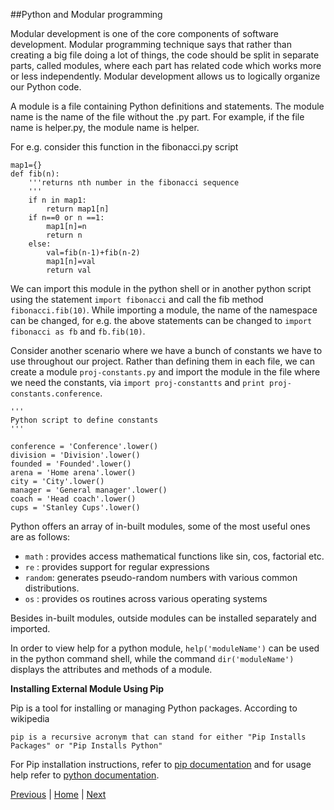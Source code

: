 ##Python and Modular programming

Modular development is one of the core components of software development. Modular programming technique says that rather than creating a big file doing a lot of things, the code should be split in separate parts, called modules, where each part has related code which works more or less independently. Modular development allows us to logically organize our Python code. 

A module is a file containing Python definitions and statements. The module name is the name of the file without the .py part. For example, if the file name is helper.py, the module name is helper.

For e.g. consider this function in the fibonacci.py script

```
map1={}
def fib(n):
    '''returns nth number in the fibonacci sequence 
    '''
    if n in map1:
        return map1[n]
    if n==0 or n ==1:
        map1[n]=n
        return n
    else:
        val=fib(n-1)+fib(n-2)
        map1[n]=val
        return val
```        
We can import this module in the python shell or in another python script using the statement `import fibonacci` and call the fib method `fibonacci.fib(10)`. While importing a module, the name of the namespace can be changed, for e.g. the above statements can be changed to `import fibonacci as fb` and `fb.fib(10)`.

Consider another scenario where we have a bunch of constants we have to use throughout our project. Rather than defining them in each file, we can create a module `proj-constants.py` and import the module in the file where we need the constants, via `import proj-constantts` and `print proj-constants.conference`.

```
'''
Python script to define constants 
'''

conference = 'Conference'.lower()
division = 'Division'.lower()
founded = 'Founded'.lower()
arena = 'Home arena'.lower()
city = 'City'.lower()
manager = 'General manager'.lower()
coach = 'Head coach'.lower()
cups = 'Stanley Cups'.lower()

```

Python offers an array of in-built modules, some of the most useful ones are as follows:

* `math` : provides access mathematical functions like sin, cos, factorial etc.
* `re`   : provides support for regular expressions
* `random`: generates pseudo-random numbers with various common distributions.
* `os`   : provides os routines across various operating systems 


Besides in-built modules, outside modules can be installed separately and imported.

In order to view help for a python module, `help('moduleName')` can be used in the python command shell, while the command `dir('moduleName')` displays the attributes and methods of a module.  

__Installing External Module Using Pip__

Pip is a tool for installing or managing Python packages. According to wikipedia

`pip is a recursive acronym that can stand for either "Pip Installs Packages" or "Pip Installs Python"`

For Pip installation instructions, refer to [pip documentation](https://pip.pypa.io/en/stable/installing/#install-pip) and for usage help refer to [python documentation](https://docs.python.org/2.7/installing/).

[Previous](https://github.com/joed7/fose_python/blob/master/syntax.md)  |  [Home](https://github.com/joed7/Python/blob/master/home.md)  |  [Next](https://github.com/joed7/fose_python/blob/master/filemangement.md)

